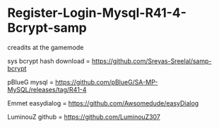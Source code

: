 # Register-Login-Mysql-R41-4-Bcrypt-samp
creadits at the gamemode


sys bcrypt hash download = https://github.com/Sreyas-Sreelal/samp-bcrypt 


pBlueG mysql = https://github.com/pBlueG/SA-MP-MySQL/releases/tag/R41-4


Emmet easydialog = https://github.com/Awsomedude/easyDialog


LuminouZ github = https://github.com/LuminouZ307

